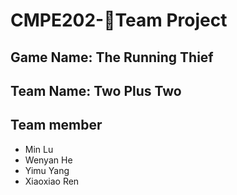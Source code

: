# CMPE202-Team Project

## Game Name: The Running Thief

## Team Name: Two Plus Two

## Team member

* Min Lu
* Wenyan He
* Yimu Yang
* Xiaoxiao Ren